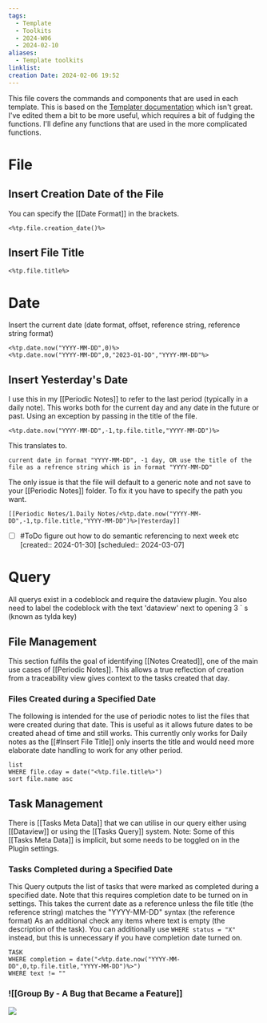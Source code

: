 ```yaml
---
tags:
  - Template
  - Toolkits
  - 2024-W06
  - 2024-02-10
aliases:
  - Template toolkits
linklist: 
creation Date: 2024-02-06 19:52
---
```


This file covers the commands and components that are used in each template.
This is based on the [Templater documentation](https://silentvoid13.github.io/Templater/introduction.html) which isn't great. 
I've edited them a bit to be more useful, which requires a bit of fudging the functions. I'll define any functions that are used in the more complicated functions.
# File
## Insert Creation Date of the File
You can specify the [[Date Format]] in the brackets.
```shell
<%tp.file.creation_date()%>
```

## Insert File Title
```shell
<%tp.file.title%>
```
# Date
Insert the current date (date format, offset, reference string, reference string format)
```shell
<%tp.date.now("YYYY-MM-DD",0)%>
<%tp.date.now("YYYY-MM-DD",0,"2023-01-DD","YYYY-MM-DD"%>
```
## Insert Yesterday's Date
I use this in my [[Periodic Notes]] to refer to the last period (typically in a daily note). This works both for the current day and any date in the future or past. Using an exception by passing in the title of the file.
```shell
<%tp.date.now("YYYY-MM-DD",-1,tp.file.title,"YYYY-MM-DD")%>
```
This translates to.
```
current date in format "YYYY-MM-DD", -1 day, OR use the title of the file as a refrence string which is in format "YYYY-MM-DD"
```
The only issue is that the file will default to a generic note and not save to your [[Periodic Notes]] folder.
To fix it you have to specify the path you want.
```shell
[[Periodic Notes/1.Daily Notes/<%tp.date.now("YYYY-MM-DD",-1,tp.file.title,"YYYY-MM-DD")%>|Yesterday]]
```

- [ ] #ToDo figure out how to do semantic referencing to next week etc  [created:: 2024-01-30]  [scheduled:: 2024-03-07]
# Query
All querys exist in a codeblock and require the dataview plugin.
You also need to label the codeblock with the text 'dataview' next to opening 3 `  s (known as tylda key)
## File Management
This section fulfils the goal of identifying [[Notes Created]], one of the main use cases of [[Periodic Notes]]. This allows a true reflection of creation from a traceability view gives context to the tasks created that day.
### Files Created during a Specified Date
The following is intended for the use of periodic notes to list the files that were created during that date. This is useful as it allows future dates to be created ahead of time and still works. This currently only works for Daily notes as the [[#Insert File Title]] only inserts the title and would need more elaborate date handling to work for any other period.
```
list
WHERE file.cday = date("<%tp.file.title%>")
sort file.name asc
```
## Task Management
There is [[Tasks Meta Data]] that we can utilise in our query either using [[Dataview]] or using the [[Tasks Query]] system. 
Note: Some of this [[Tasks Meta Data]] is implicit, but some needs to be toggled on in the Plugin settings.
### Tasks Completed during a Specified Date
This Query outputs the list of tasks that were marked as completed during a specified date.
Note that this requires completion date to be turned on in settings. 
This takes the current date as a reference unless the file title (the reference string) matches the "YYYY-MM-DD" syntax (the reference format)
As an additional check any items where text is empty (the description of the task).
You can additionally use `WHERE status = "X"` instead, but this is unnecessary if you have completion date turned on.
```
TASK
WHERE completion = date("<%tp.date.now("YYYY-MM-DD",0,tp.file.title,"YYYY-MM-DD")%>")
WHERE text != ""

```

### ![[Group By - A Bug that Became a Feature]]
![](https://publish.obsidian.md/modifiedalex/7.Blog+Posts+and+Articles/7.2.Blog+Posts/Group+By+-+A+Bug+that+Became+a+Feature)